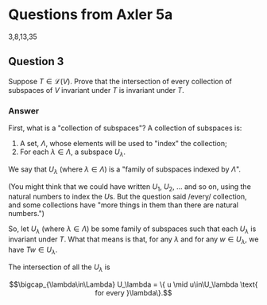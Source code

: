 # Questions from Axler 5a

3,8,13,35

## Question 3

Suppose $T \in \mathcal{L}(V)$. Prove that the intersection of every
collection of subspaces of $V$ invariant under $T$ is invariant
under $T$.

### Answer

First, what is a "collection of subspaces"? A collection of subspaces
is:
  1. A set, $\Lambda$, whose elements will be used to "index" the collection;
  2. For each $\lambda\in\Lambda$, a subspace $U_\lambda$.

We say that $U_\lambda$ (where $\lambda\in \Lambda$) is a "family of
subspaces indexed by $\Lambda$".

(You might think that we could have written $U_1$, $U_2$, ... and so
on, using the natural numbers to index the $`U`$s. But the question
said /every/ collection, and some collections have "more things in
them than there are natural numbers.")

So, let $U_\lambda$ (where $\lambda\in\Lambda$) be some family of
subspaces such that each $U_\lambda$ is invariant under $T$. What that
means is that, for any $\lambda$ and for any $w\in U_\lambda$, we have
$Tw\in U_\lambda$.

The intersection of all the $U_\lambda$ is
```math
\bigcap_{\lambda\in\Lambda} U_\lambda = \{ u \mid u\in\U_\lambda 
\text{ for every }\lambda\}.
```



